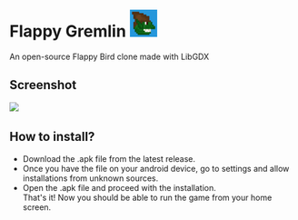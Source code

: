 # Flappy Gremlin <img src="assets/logo.png" width=48 height=48>
An open-source Flappy Bird clone made with LibGDX

## Screenshot
<img width=50% height=auto src="https://github.com/user-attachments/assets/111a5f3c-a849-4a4d-9741-b34ed5aaf11a">

## How to install?
- Download the .apk file from the latest release.
- Once you have the file on your android device, go to settings and allow installations from unknown sources.
- Open the .apk file and proceed with the installation. <br/>
That's it! Now you should be able to run the game from your home screen.
